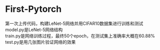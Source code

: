 # First-Pytorch
第一次上传代码，构建LeNet-5网络并用CIFAR10数据集进行训练和测试<br>
model.py是LeNet-5网络结构<br>
train.py是网络训练过程，最终50个epoch，在测试集上准确率大概在60.88%<br>
test.py是用几张图片验证网络的效果<br>
